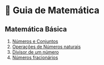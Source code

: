 # 📝 Guia de Matemática

## Matemática Básica

1. [Números e Conjuntos](./basica/1-numeros-e-conjuntos.md)
2. [Operações de Números naturais](./basica/2-operacao-de-numeros-naturais.md)
3. [Divisor de um número](./basica/3-divisor-de-um-numero.md)
4. [Números fracionários](./basica/4-numeros-fracionarios.md)

